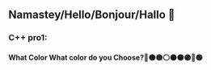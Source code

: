 <h2>Namastey/Hello/Bonjour/Hallo 👋 </h2>
<h3>C++ pro1:</h3>
<h4>What Color What color do you Choose?🔴🟠🟡⚪⚫🟤🟣🔵🟢</h4>
